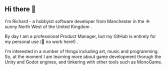 ## Hi there 👋

I'm Richard - a hobbyist software developer from Manchester in the ☀️ sunny North West of the United Kingdom .

By day I am a professional Product Manager, but my GitHub is entirely for my personal use (🏢 no work here!) .

I'm interested in a number of things including art, music and programming. So, at the moment I am learning more about game development thorugh the Unity and Godot engines, and tinkering with other tools such as MonoGame.


<!--
**richardpjames/richardpjames** is a ✨ _special_ ✨ repository because its `README.md` (this file) appears on your GitHub profile.

Here are some ideas to get you started:

- 🔭 I’m currently working on ...
- 🌱 I’m currently learning ...
- 👯 I’m looking to collaborate on ...
- 🤔 I’m looking for help with ...
- 💬 Ask me about ...
- 📫 How to reach me: ...
- 😄 Pronouns: ...
- ⚡ Fun fact: ...
-->
